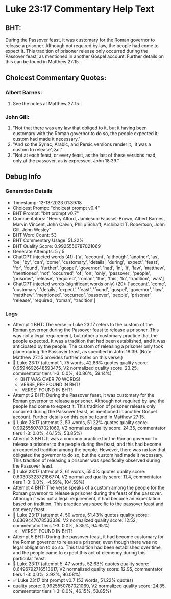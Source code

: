 # Luke 23:17 Commentary Help Text

## BHT:
During the Passover feast, it was customary for the Roman governor to release a prisoner. Although not required by law, the people had come to expect it. This tradition of prisoner release only occurred during the Passover feast, as mentioned in another Gospel account. Further details on this can be found in Matthew 27:15.

## Choicest Commentary Quotes:
### Albert Barnes:
1. See the notes at Matthew 27:15.


### John Gill:
1. "Not that there was any law that obliged to it, but it having been customary with the Roman governor to do so, the people expected it; custom had made it necessary."
2. "And so the Syriac, Arabic, and Persic versions render it, 'it was a custom to release', &c."
3. "Not at each feast, or every feast, as the last of these versions read, only at the passover, as is expressed, John 18:39."


## Debug Info
### Generation Details
- Timestamp: 12-13-2023 01:39:18
- Choicest Prompt: "choicest prompt v0.4"
- BHT Prompt: "bht prompt v0.7"
- Commentators: "Henry Alford, Jamieson-Fausset-Brown, Albert Barnes, Marvin Vincent, John Calvin, Philip Schaff, Archibald T. Robertson, John Gill, John Wesley"
- BHT Word Count: 53
- BHT Commentary Usage: 51.22%
- BHT Quality Score: 0.9925550787021069
- Generate Attempts: 5 / 5
- ChatGPT injected words (41):
	['a', 'account', 'although', 'another', 'as', 'be', 'by', 'can', 'come', 'customary', 'details', 'during', 'expect', 'feast', 'for', 'found', 'further', 'gospel', 'governor', 'had', 'in', 'it', 'law', 'matthew', 'mentioned', 'not', 'occurred', 'of', 'on', 'only', 'passover', 'people', 'prisoner', 'release', 'required', 'roman', 'the', 'this', 'to', 'tradition', 'was']
- ChatGPT injected words (significant words only) (20):
	['account', 'come', 'customary', 'details', 'expect', 'feast', 'found', 'gospel', 'governor', 'law', 'matthew', 'mentioned', 'occurred', 'passover', 'people', 'prisoner', 'release', 'required', 'roman', 'tradition']

### Logs
- Attempt 1 BHT: The verse in Luke 23:17 refers to the custom of the Roman governor during the Passover feast to release a prisoner. This was not a legal requirement, but rather a customary practice that the people expected. It was a tradition that had been established, and it was anticipated by the people. The custom of releasing a prisoner only took place during the Passover feast, as specified in John 18:39. (Note: Matthew 27:15 provides further notes on this verse.)
- 🔄 Luke 23:17 (attempt 1, 75 words, 42.86% quotes quality score: 0.9594692648593475, V2 normalized quality score: 23.25, commentator tiers 1-3: 0.0%, 40.86%, 59.14%) 
	- BHT WAS OVER 70 WORDS! 
	- VERSE_REF FOUND IN BHT! 
	- 'VERSE' FOUND IN BHT!
- Attempt 2 BHT: During the Passover feast, it was customary for the Roman governor to release a prisoner. Although not required by law, the people had come to expect it. This tradition of prisoner release only occurred during the Passover feast, as mentioned in another Gospel account. Further details on this can be found in Matthew 27:15.
- 🔄 Luke 23:17 (attempt 2, 53 words, 51.22% quotes quality score: 0.9925550787021069, V2 normalized quality score: 24.35, commentator tiers 1-3: 0.0%, 46.15%, 53.85%)
- Attempt 3 BHT: It was a common practice for the Roman governor to release a prisoner to the people during the feast, and this had become an expected tradition among the people. However, there was no law that obligated the governor to do so, but the custom had made it necessary. This tradition of releasing a prisoner was specifically observed during the Passover feast.
- 🔄 Luke 23:17 (attempt 3, 61 words, 55.0% quotes quality score: 0.6030332372186774, V2 normalized quality score: 11.4, commentator tiers 1-3: 0.0%, -4.59%, 104.59%)
- Attempt 4 BHT: The verse speaks of a custom among the people for the Roman governor to release a prisoner during the feast of the passover. Although it was not a legal requirement, it had become an expectation based on tradition. This practice was specific to the passover feast and not every feast.
- 🔄 Luke 23:17 (attempt 4, 50 words, 51.43% quotes quality score: 0.6369447678533338, V2 normalized quality score: 12.52, commentator tiers 1-3: 0.0%, 5.35%, 94.65%) 
	- 'VERSE' FOUND IN BHT!
- Attempt 5 BHT: During the passover feast, it had become customary for the Roman governor to release a prisoner, even though there was no legal obligation to do so. This tradition had been established over time, and the people came to expect this act of clemency during this particular feast.
- 🔄 Luke 23:17 (attempt 5, 47 words, 52.63% quotes quality score: 0.6496792716513617, V2 normalized quality score: 12.95, commentator tiers 1-3: 0.0%, 3.92%, 96.08%)
- ✅ Luke 23:17 bht prompt v0.7 (53 words, 51.22% quotes)
- quality score: 0.9925550787021069, V2 normalized quality score: 24.35, commentator tiers 1-3: 0.0%, 46.15%, 53.85%)